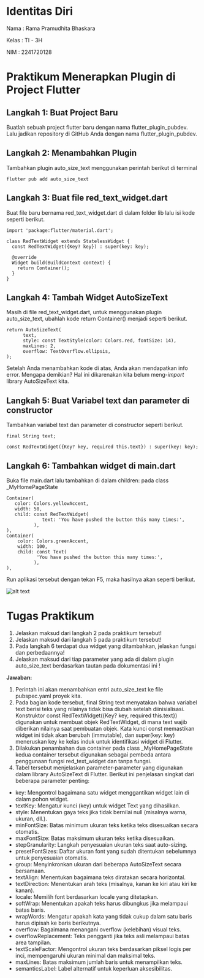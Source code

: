 # Identitas Diri
Nama    : Rama Pramudhita Bhaskara

Kelas   : TI - 3H

NIM     : 2241720128

# Praktikum Menerapkan Plugin di Project Flutter

## Langkah 1: Buat Project Baru
Buatlah sebuah project flutter baru dengan nama flutter_plugin_pubdev. Lalu jadikan repository di GitHub Anda dengan nama flutter_plugin_pubdev.

## Langkah 2: Menambahkan Plugin
Tambahkan plugin auto_size_text menggunakan perintah berikut di terminal

```flutter pub add auto_size_text```

## Langkah 3: Buat file red_text_widget.dart
Buat file baru bernama red_text_widget.dart di dalam folder lib lalu isi kode seperti berikut.

```
import 'package:flutter/material.dart';

class RedTextWidget extends StatelessWidget {
  const RedTextWidget({Key? key}) : super(key: key);

  @override
  Widget build(BuildContext context) {
    return Container();
  }
}
```

## Langkah 4: Tambah Widget AutoSizeText
Masih di file red_text_widget.dart, untuk menggunakan plugin auto_size_text, ubahlah kode return Container() menjadi seperti berikut.

```
return AutoSizeText(
      text,
      style: const TextStyle(color: Colors.red, fontSize: 14),
      maxLines: 2,
      overflow: TextOverflow.ellipsis,
);
```
Setelah Anda menambahkan kode di atas, Anda akan mendapatkan info error. Mengapa demikian? Hal ini dikarenakan kita belum meng-*import* library AutoSizeText kita.

## Langkah 5: Buat Variabel text dan parameter di constructor
Tambahkan variabel text dan parameter di constructor seperti berikut.

```
final String text;

const RedTextWidget({Key? key, required this.text}) : super(key: key);
```

## Langkah 6: Tambahkan widget di main.dart
Buka file main.dart lalu tambahkan di dalam children: pada class _MyHomePageState

```
Container(
   color: Colors.yellowAccent,
   width: 50,
   child: const RedTextWidget(
             text: 'You have pushed the button this many times:',
          ),
),
Container(
    color: Colors.greenAccent,
    width: 100,
    child: const Text(
           'You have pushed the button this many times:',
          ),
),
```
Run aplikasi tersebut dengan tekan F5, maka hasilnya akan seperti berikut.

![alt text](assets/img1.png)

# Tugas Praktikum
1. Jelaskan maksud dari langkah 2 pada praktikum tersebut!
2. Jelaskan maksud dari langkah 5 pada praktikum tersebut!
3. Pada langkah 6 terdapat dua widget yang ditambahkan, jelaskan fungsi dan perbedaannya!
4. Jelaskan maksud dari tiap parameter yang ada di dalam plugin auto_size_text berdasarkan tautan pada dokumentasi ini !

**Jawaban:**

1. Perintah ini akan menambahkan entri auto_size_text ke file pubspec.yaml proyek kita.
2. Pada bagian kode tersebut, final String text menyatakan bahwa variabel text berisi teks yang nilainya tidak bisa diubah setelah diinisialisasi. Konstruktor const RedTextWidget({Key? key, required this.text}) digunakan untuk membuat objek RedTextWidget, di mana text wajib diberikan nilainya saat pembuatan objek. Kata kunci const memastikan widget ini tidak akan berubah (immutable), dan super(key: key) meneruskan key ke kelas induk untuk identifikasi widget di Flutter.
3. Dilakukan penambahan dua container pada class _MyHomePageState kedua container tersebut digunakan sebagai pembeda antara penggunaan fungsi red_text_widget dan tanpa fungsi.
4. Tabel tersebut menjelaskan parameter-parameter yang digunakan dalam library AutoSizeText di Flutter. Berikut ini penjelasan singkat dari beberapa parameter penting:
   
* key: Mengontrol bagaimana satu widget menggantikan widget lain di dalam pohon widget.
* textKey: Mengatur kunci (key) untuk widget Text yang dihasilkan.
* style: Menentukan gaya teks jika tidak bernilai null (misalnya warna, ukuran, dll.).
* minFontSize: Batas minimum ukuran teks ketika teks disesuaikan secara otomatis.
* maxFontSize: Batas maksimum ukuran teks ketika disesuaikan.
* stepGranularity: Langkah penyesuaian ukuran teks saat auto-sizing.
* presetFontSizes: Daftar ukuran font yang sudah ditentukan sebelumnya untuk penyesuaian otomatis.
* group: Menyinkronkan ukuran dari beberapa AutoSizeText secara bersamaan.
* textAlign: Menentukan bagaimana teks diratakan secara horizontal.
* textDirection: Menentukan arah teks (misalnya, kanan ke kiri atau kiri ke kanan).
* locale: Memilih font berdasarkan locale yang ditetapkan.
* softWrap: Menentukan apakah teks harus dibungkus jika melampaui batas baris.
* wrapWords: Mengatur apakah kata yang tidak cukup dalam satu baris harus dipisah ke baris berikutnya.
* overflow: Bagaimana menangani overflow (kelebihan) visual teks.
* overflowReplacement: Teks pengganti jika teks asli melampaui batas area tampilan.
* textScaleFactor: Mengontrol ukuran teks berdasarkan piksel logis per inci, mempengaruhi ukuran minimal dan maksimal teks.
* maxLines: Batas maksimum jumlah baris untuk menampilkan teks.
* semanticsLabel: Label alternatif untuk keperluan aksesibilitas.